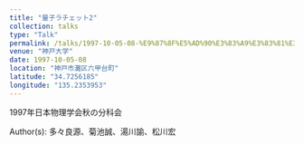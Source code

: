 ```yaml
---
title: "量子ラチェット2"
collection: talks
type: "Talk"
permalink: /talks/1997-10-05-08-%E9%87%8F%E5%AD%90%E3%83%A9%E3%83%81%E3%82%A7%E3%83%83%E3%83%882
venue: "神戸大学"
date: 1997-10-05-08
location: "神戸市灘区六甲台町"
latitude: "34.7256185"
longitude: "135.2353953"
---
```


1997年日本物理学会秋の分科会

Author(s): 多々良源、菊池誠、湯川諭、松川宏
